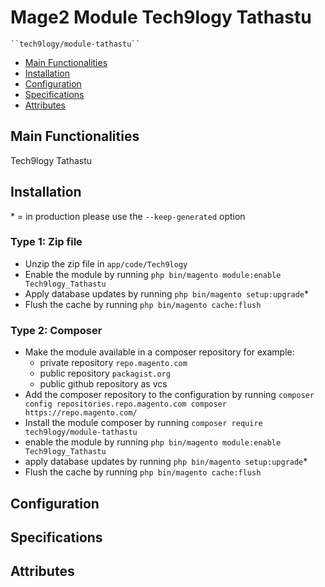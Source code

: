# Mage2 Module Tech9logy Tathastu

    ``tech9logy/module-tathastu``

 - [Main Functionalities](#markdown-header-main-functionalities)
 - [Installation](#markdown-header-installation)
 - [Configuration](#markdown-header-configuration)
 - [Specifications](#markdown-header-specifications)
 - [Attributes](#markdown-header-attributes)


## Main Functionalities
Tech9logy Tathastu

## Installation
\* = in production please use the `--keep-generated` option

### Type 1: Zip file

 - Unzip the zip file in `app/code/Tech9logy`
 - Enable the module by running `php bin/magento module:enable Tech9logy_Tathastu`
 - Apply database updates by running `php bin/magento setup:upgrade`\*
 - Flush the cache by running `php bin/magento cache:flush`

### Type 2: Composer

 - Make the module available in a composer repository for example:
    - private repository `repo.magento.com`
    - public repository `packagist.org`
    - public github repository as vcs
 - Add the composer repository to the configuration by running `composer config repositories.repo.magento.com composer https://repo.magento.com/`
 - Install the module composer by running `composer require tech9logy/module-tathastu`
 - enable the module by running `php bin/magento module:enable Tech9logy_Tathastu`
 - apply database updates by running `php bin/magento setup:upgrade`\*
 - Flush the cache by running `php bin/magento cache:flush`


## Configuration




## Specifications




## Attributes



